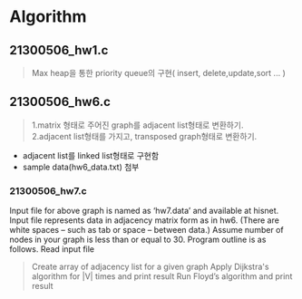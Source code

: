 # Algorithm

## 21300506_hw1.c
> Max heap을 통한 priority queue의 구현( insert, delete,update,sort ... )

## 21300506_hw6.c
> 1.matrix 형태로 주어진 graph를 adjacent list형태로 변환하기.   
> 2.adjacent list형태를 가지고, transposed graph형태로 변환하기.
* adjacent list를 linked list형태로 구현함
* sample data(hw6_data.txt) 첨부

### 21300506_hw7.c
Input file for above graph is named as ‘hw7.data’ and available at hisnet. Input file
represents data in adjacency matrix form as in hw6. (There are white spaces – such as
tab or space – between data.) Assume number of nodes in your graph is less than or
equal to 30. Program outline is as follows.
Read input file
>Create array of adjacency list for a given graph
>Apply Dijkstra's algorithm for |V| times and print result
>Run Floyd’s algorithm and print result
